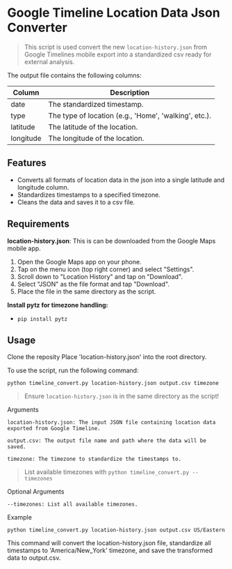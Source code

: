 # Google Timeline Location Data Json Converter

> This script is used convert the new `location-history.json` from Google Timelines mobile export into a standardized csv ready for external analysis.

The output file contains the following columns:

| Column    | Description                                  |
|-----------|----------------------------------------------|
| date      | The standardized timestamp.                  |
| type      | The type of location (e.g., 'Home', 'walking', etc.). |
| latitude  | The latitude of the location.                |
| longitude | The longitude of the location.               |

## Features
- Converts all formats of location data in the json into a single latitude and longitude column.
- Standardizes timestamps to a specified timezone.
- Cleans the data and saves it to a csv file.

## Requirements
**location-history.json**: This is can be downloaded from the Google Maps mobile app.
1. Open the Google Maps app on your phone.
2. Tap on the menu icon (top right corner) and select "Settings".
3. Scroll down to "Location History" and tap on "Download".
4. Select "JSON" as the file format and tap "Download".
5. Place the file in the same directory as the script.

**Install pytz for timezone handling:**

- `pip install pytz`


## Usage

Clone the reposity
    Place 'location-history.json' into the root directory.

To use the script, run the following command:

    python timeline_convert.py location-history.json output.csv timezone
> Ensure  `location-history.json` is in the same directory as the script!

Arguments

    location-history.json: The input JSON file containing location data exported from Google Timeline.

    output.csv: The output file name and path where the data will be saved.

    timezone: The timezone to standardize the timestamps to.

> List available timezones with `python timeline_convert.py --timezones`

Optional Arguments

    --timezones: List all available timezones.

Example

    python timeline_convert.py location-history.json output.csv US/Eastern

This command will convert the location-history.json file, standardize all timestamps to 'America/New_York' timezone, and save the transformed data to output.csv.


